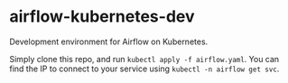 # airflow-kubernetes-dev
Development environment for Airflow on Kubernetes.

Simply clone this repo, and run `kubectl apply -f airflow.yaml`. You can find the IP to connect to your service using `kubectl -n airflow get svc`.
